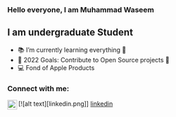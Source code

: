 

<!--
**iMuhammadwaseem/iMuhammadwaseem** is a ✨ _special_ ✨ repository because its `README.md` (this file) appears on your GitHub profile.

Here are some ideas to get you started:

- 🔭 I’m currently working on ...
- 🌱 I’m currently learning ...
- 👯 I’m looking to collaborate on ...
- 🤔 I’m looking for help with ...
- 💬 Ask me about ...
- 📫 How to reach me: ...
- 😄 Pronouns: ...
- ⚡ Fun fact: ...
-->
### Hello everyone, I am Muhammad Waseem 

## I am undergraduate Student 

- 📚 I’m currently learning everything 🤙
- 🥅 2022 Goals: Contribute to Open Source projects 💪
- 💻 Fond of Apple Products

### Connect with me:

[![alt text][linkedin.png]] [linkedin]
[<img align="left" alt="codeSTACKr | Instagram" width="22px" src="https://cdn.jsdelivr.net/npm/simple-icons@v3/icons/instagram.svg" />][instagram]

<br />

[instagram]: https://instagram.com/imuhammadwaseem17
[linkedin]: https://linkedin.com/in/imuhammadwaseem
